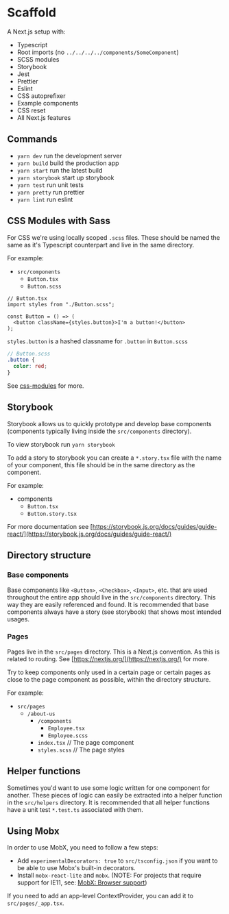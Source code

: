 # Scaffold

A Next.js setup with:
- Typescript
- Root imports (no `../../../../components/SomeComponent`)
- SCSS modules
- Storybook
- Jest
- Prettier
- Eslint
- CSS autoprefixer
- Example components
- CSS reset
- All Next.js features

## Commands

- `yarn dev` run the development server
- `yarn build` build the production app
- `yarn start` run the latest build
- `yarn storybook` start up storybook
- `yarn test` run unit tests
- `yarn pretty` run prettier
- `yarn lint` run eslint

## CSS Modules with Sass

For CSS we're using locally scoped `.scss` files. These should be named the same as it's Typescript counterpart and live in the same directory.

For example:
- `src/components`
  - `Button.tsx`
  - `Button.scss`

```tsx
// Button.tsx
import styles from "./Button.scss";

const Button = () => (
  <button className={styles.button}>I'm a button!</button>
);
```

`styles.button` is a hashed classname for `.button` in `Button.scss`

```scss
// Button.scss
.button {
  color: red;
}
```

See [css-modules](https://github.com/css-modules/css-modules) for more.

## Storybook

Storybook allows us to quickly prototype and develop base components (components typically living inside the `src/components` directory).

To view storybook run `yarn storybook`

To add a story to storybook you can create a `*.story.tsx` file with the name of your component, this file should be in the same directory as the component.

For example:
- components
  - `Button.tsx`
  - `Button.story.tsx`

For more documentation see [https://storybook.js.org/docs/guides/guide-react/](https://storybook.js.org/docs/guides/guide-react/)

## Directory structure

### Base components

Base components like `<Button>`, `<Checkbox>`, `<Input>`, etc. that are used throughout the entire app should live in the `src/components` directory. This way they are easily referenced and found. It is recommended that base components always have a story (see storybook) that shows most intended usages.

### Pages

Pages live in the `src/pages` directory. This is a Next.js convention. As this is related to routing. See [https://nextjs.org/](https://nextjs.org/) for more.

Try to keep components only used in a certain page or certain pages as close to the page component as possible, within the directory structure.

For example:

- `src/pages`
  - `/about-us`
    - `/components`
      - `Employee.tsx`
      - `Employee.scss`
    - `index.tsx` // The page component
    - `styles.scss` // The page styles

## Helper functions

Sometimes you'd want to use some logic written for one component for another. These pieces of logic can easily be extracted into a helper function in the `src/helpers` directory. It is recommended that all helper functions have a unit test `*.test.ts` associated with them.

## Using Mobx

In order to use MobX, you need to follow a few steps:

- Add `experimentalDecorators: true` to `src/tsconfig.json` if you want to be able to use Mobx's built-in decorators.
- Install `mobx-react-lite` and `mobx`. (NOTE: For projects that require support for IE11, see: [MobX: Browser support](https://mobx.js.org/README.html#browser-support))

If you need to add an app-level ContextProvider, you can add it to `src/pages/_app.tsx`.